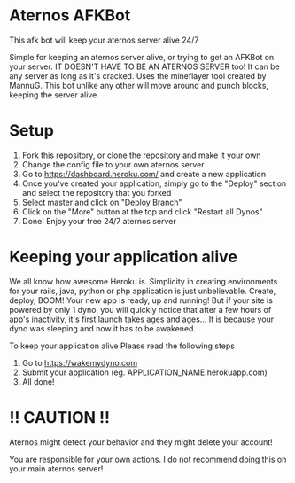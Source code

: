 # Aternos AFKBot
This afk bot will keep your aternos server alive 24/7

 Simple for keeping an aternos server alive, or trying to get an AFKBot on your server. IT DOESN'T HAVE TO BE AN ATERNOS SERVER too! It can be any server as long as it's cracked. Uses the mineflayer tool created by MannuG. This bot unlike any other will move around and punch blocks, keeping the server alive.

# Setup
1. Fork this repository, or clone the repository and make it your own
2. Change the config file to your own aternos server
3. Go to https://dashboard.heroku.com/ and create a new application
4. Once you've created your application, simply go to the "Deploy" section and select the repository that you forked
5. Select master and click on "Deploy Branch"
6. Click on the "More" button at the top and click "Restart all Dynos"
7. Done! Enjoy your free 24/7 aternos server

# Keeping your application alive
We all know how awesome Heroku is. Simplicity in creating environments for your rails, java, python or php application is just unbelievable.
Create, deploy, BOOM! Your new app is ready, up and running! But if your site is powered by only 1 dyno, you will quickly notice that after a few hours of app's inactivity, it's first launch takes ages and ages... It is because your dyno was sleeping and now it has to be awakened.

To keep your application alive Please read the following steps
1. Go to https://wakemydyno.com
2. Submit your application (eg. APPLICATION_NAME.herokuapp.com)
3. All done!

# !! CAUTION !!
Aternos might detect your behavior and they might delete your account!

You are responsible for your own actions. I do not recommend doing this on your main aternos server!
